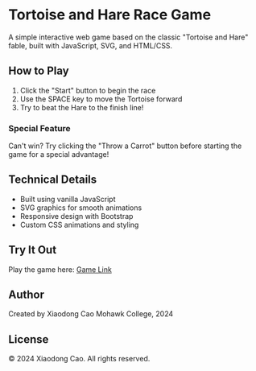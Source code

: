 # Tortoise and Hare Race Game

A simple interactive web game based on the classic "Tortoise and Hare" fable, built with JavaScript, SVG, and HTML/CSS.

## How to Play

1. Click the "Start" button to begin the race
2. Use the SPACE key to move the Tortoise forward
3. Try to beat the Hare to the finish line!

### Special Feature
Can't win? Try clicking the "Throw a Carrot" button before starting the game for a special advantage!

## Technical Details
- Built using vanilla JavaScript
- SVG graphics for smooth animations
- Responsive design with Bootstrap
- Custom CSS animations and styling

## Try It Out
Play the game here: [Game Link](https://doehner-ca.github.io/tortoise-hare-webgame/)

## Author
Created by Xiaodong Cao
Mohawk College, 2024

## License
© 2024 Xiaodong Cao. All rights reserved.
